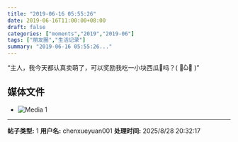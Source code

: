 ```yaml
---
title: "2019-06-16 05:55:26"
date: 2019-06-16T11:00:00+08:00
draft: false
categories: ["moments","2019","2019-06"]
tags: ["朋友圈","生活记录"]
summary: "2019-06-16 05:55:26..."
---
```


“主人，我今天都认真卖萌了，可以奖励我吃一小块西瓜🍉吗？( ･᷄ὢ･᷅ )”

## 媒体文件

- ![Media 1](/Moments/photos/2019-06-16/201906160555260.jpg)

---

**帖子类型:** 1
**用户名:** chenxueyuan001
**处理时间:** 2025/8/28 20:32:17